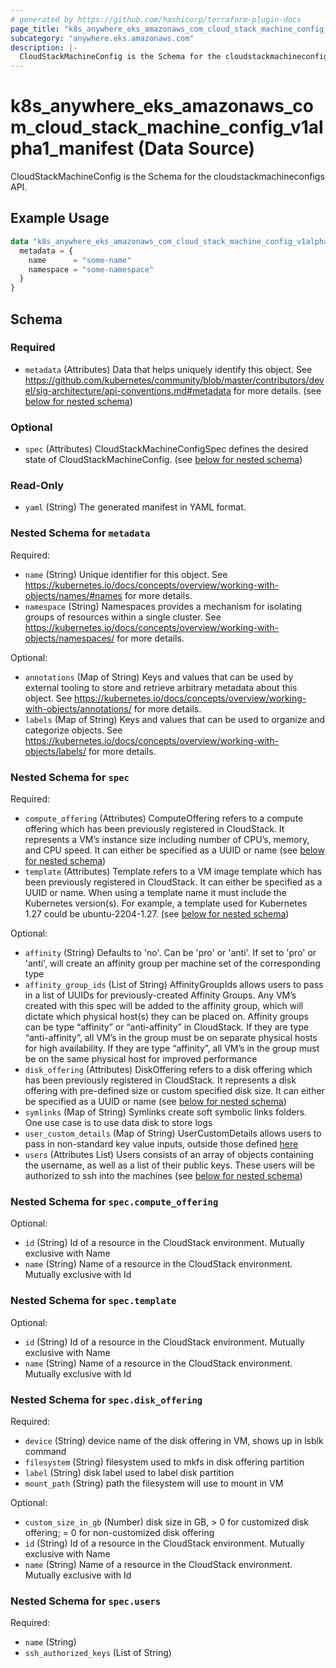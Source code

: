 ```yaml
---
# generated by https://github.com/hashicorp/terraform-plugin-docs
page_title: "k8s_anywhere_eks_amazonaws_com_cloud_stack_machine_config_v1alpha1_manifest Data Source - terraform-provider-k8s"
subcategory: "anywhere.eks.amazonaws.com"
description: |-
  CloudStackMachineConfig is the Schema for the cloudstackmachineconfigs API.
---
```


# k8s_anywhere_eks_amazonaws_com_cloud_stack_machine_config_v1alpha1_manifest (Data Source)

CloudStackMachineConfig is the Schema for the cloudstackmachineconfigs API.

## Example Usage

```terraform
data "k8s_anywhere_eks_amazonaws_com_cloud_stack_machine_config_v1alpha1_manifest" "example" {
  metadata = {
    name      = "some-name"
    namespace = "some-namespace"
  }
}
```

<!-- schema generated by tfplugindocs -->
## Schema

### Required

- `metadata` (Attributes) Data that helps uniquely identify this object. See https://github.com/kubernetes/community/blob/master/contributors/devel/sig-architecture/api-conventions.md#metadata for more details. (see [below for nested schema](#nestedatt--metadata))

### Optional

- `spec` (Attributes) CloudStackMachineConfigSpec defines the desired state of CloudStackMachineConfig. (see [below for nested schema](#nestedatt--spec))

### Read-Only

- `yaml` (String) The generated manifest in YAML format.

<a id="nestedatt--metadata"></a>
### Nested Schema for `metadata`

Required:

- `name` (String) Unique identifier for this object. See https://kubernetes.io/docs/concepts/overview/working-with-objects/names/#names for more details.
- `namespace` (String) Namespaces provides a mechanism for isolating groups of resources within a single cluster. See https://kubernetes.io/docs/concepts/overview/working-with-objects/namespaces/ for more details.

Optional:

- `annotations` (Map of String) Keys and values that can be used by external tooling to store and retrieve arbitrary metadata about this object. See https://kubernetes.io/docs/concepts/overview/working-with-objects/annotations/ for more details.
- `labels` (Map of String) Keys and values that can be used to organize and categorize objects. See https://kubernetes.io/docs/concepts/overview/working-with-objects/labels/ for more details.


<a id="nestedatt--spec"></a>
### Nested Schema for `spec`

Required:

- `compute_offering` (Attributes) ComputeOffering refers to a compute offering which has been previously registered in CloudStack. It represents a VM’s instance size including number of CPU’s, memory, and CPU speed. It can either be specified as a UUID or name (see [below for nested schema](#nestedatt--spec--compute_offering))
- `template` (Attributes) Template refers to a VM image template which has been previously registered in CloudStack. It can either be specified as a UUID or name. When using a template name it must include the Kubernetes version(s). For example, a template used for Kubernetes 1.27 could be ubuntu-2204-1.27. (see [below for nested schema](#nestedatt--spec--template))

Optional:

- `affinity` (String) Defaults to 'no'. Can be 'pro' or 'anti'. If set to 'pro' or 'anti', will create an affinity group per machine set of the corresponding type
- `affinity_group_ids` (List of String) AffinityGroupIds allows users to pass in a list of UUIDs for previously-created Affinity Groups. Any VM’s created with this spec will be added to the affinity group, which will dictate which physical host(s) they can be placed on. Affinity groups can be type “affinity” or “anti-affinity” in CloudStack. If they are type “anti-affinity”, all VM’s in the group must be on separate physical hosts for high availability. If they are type “affinity”, all VM’s in the group must be on the same physical host for improved performance
- `disk_offering` (Attributes) DiskOffering refers to a disk offering which has been previously registered in CloudStack. It represents a disk offering with pre-defined size or custom specified disk size. It can either be specified as a UUID or name (see [below for nested schema](#nestedatt--spec--disk_offering))
- `symlinks` (Map of String) Symlinks create soft symbolic links folders. One use case is to use data disk to store logs
- `user_custom_details` (Map of String) UserCustomDetails allows users to pass in non-standard key value inputs, outside those defined [here](https://github.com/shapeblue/cloudstack/blob/main/api/src/main/java/com/cloud/vm/VmDetailConstants.java)
- `users` (Attributes List) Users consists of an array of objects containing the username, as well as a list of their public keys. These users will be authorized to ssh into the machines (see [below for nested schema](#nestedatt--spec--users))

<a id="nestedatt--spec--compute_offering"></a>
### Nested Schema for `spec.compute_offering`

Optional:

- `id` (String) Id of a resource in the CloudStack environment. Mutually exclusive with Name
- `name` (String) Name of a resource in the CloudStack environment. Mutually exclusive with Id


<a id="nestedatt--spec--template"></a>
### Nested Schema for `spec.template`

Optional:

- `id` (String) Id of a resource in the CloudStack environment. Mutually exclusive with Name
- `name` (String) Name of a resource in the CloudStack environment. Mutually exclusive with Id


<a id="nestedatt--spec--disk_offering"></a>
### Nested Schema for `spec.disk_offering`

Required:

- `device` (String) device name of the disk offering in VM, shows up in lsblk command
- `filesystem` (String) filesystem used to mkfs in disk offering partition
- `label` (String) disk label used to label disk partition
- `mount_path` (String) path the filesystem will use to mount in VM

Optional:

- `custom_size_in_gb` (Number) disk size in GB, > 0 for customized disk offering; = 0 for non-customized disk offering
- `id` (String) Id of a resource in the CloudStack environment. Mutually exclusive with Name
- `name` (String) Name of a resource in the CloudStack environment. Mutually exclusive with Id


<a id="nestedatt--spec--users"></a>
### Nested Schema for `spec.users`

Required:

- `name` (String)
- `ssh_authorized_keys` (List of String)

